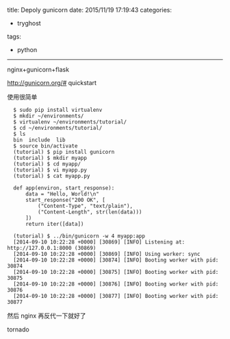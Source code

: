 title: Depoly gunicorn
date: 2015/11/19 17:19:43
categories:
 - tryghost

tags:
 - python 



---

nginx+gunicorn+flask

http://gunicorn.org/# quickstart

使用很简单

```language-bash
  $ sudo pip install virtualenv
  $ mkdir ~/environments/
  $ virtualenv ~/environments/tutorial/
  $ cd ~/environments/tutorial/
  $ ls
  bin  include  lib
  $ source bin/activate
  (tutorial) $ pip install gunicorn
  (tutorial) $ mkdir myapp
  (tutorial) $ cd myapp/
  (tutorial) $ vi myapp.py
  (tutorial) $ cat myapp.py

  def app(environ, start_response):
      data = "Hello, World!\n"
      start_response("200 OK", [
          ("Content-Type", "text/plain"),
          ("Content-Length", str(len(data)))
      ])
      return iter([data])

  (tutorial) $ ../bin/gunicorn -w 4 myapp:app
  [2014-09-10 10:22:28 +0000] [30869] [INFO] Listening at: http://127.0.0.1:8000 (30869)
  [2014-09-10 10:22:28 +0000] [30869] [INFO] Using worker: sync
  [2014-09-10 10:22:28 +0000] [30874] [INFO] Booting worker with pid: 30874
  [2014-09-10 10:22:28 +0000] [30875] [INFO] Booting worker with pid: 30875
  [2014-09-10 10:22:28 +0000] [30876] [INFO] Booting worker with pid: 30876
  [2014-09-10 10:22:28 +0000] [30877] [INFO] Booting worker with pid: 30877
```

然后 nginx 再反代一下就好了

tornado



